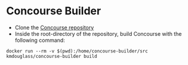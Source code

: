 # Concourse Builder

- Clone the [Concourse repository](https://github.com/concourse/concourse)
- Inside the root-directory of the repository, build Concourse with the following command:

```
docker run --rm -v $(pwd):/home/concourse-builder/src kmdouglass/concourse-builder build
```
